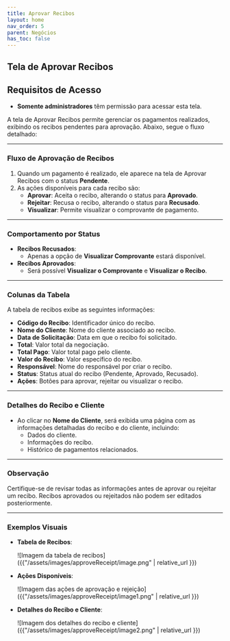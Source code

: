 ```yaml
---
title: Aprovar Recibos
layout: home
nav_order: 5
parent: Negócios
has_toc: false
---
```


## **Tela de Aprovar Recibos**

## Requisitos de Acesso
- **Somente administradores** têm permissão para acessar esta tela.

A tela de Aprovar Recibos permite gerenciar os pagamentos realizados, exibindo os recibos pendentes para aprovação. Abaixo, segue o fluxo detalhado:

---

### **Fluxo de Aprovação de Recibos**
1. Quando um pagamento é realizado, ele aparece na tela de Aprovar Recibos com o status **Pendente**.
2. As ações disponíveis para cada recibo são:
   - **Aprovar**: Aceita o recibo, alterando o status para **Aprovado**.
   - **Rejeitar**: Recusa o recibo, alterando o status para **Recusado**.
   - **Visualizar**: Permite visualizar o comprovante de pagamento.

---

### **Comportamento por Status**
- **Recibos Recusados**:
  - Apenas a opção de **Visualizar Comprovante** estará disponível.
- **Recibos Aprovados**:
  - Será possível **Visualizar o Comprovante** e **Visualizar o Recibo**.

---

### **Colunas da Tabela**
A tabela de recibos exibe as seguintes informações:

- **Código do Recibo**: Identificador único do recibo.
- **Nome do Cliente**: Nome do cliente associado ao recibo.
- **Data de Solicitação**: Data em que o recibo foi solicitado.
- **Total**: Valor total da negociação.
- **Total Pago**: Valor total pago pelo cliente.
- **Valor do Recibo**: Valor específico do recibo.
- **Responsável**: Nome do responsável por criar o recibo.
- **Status**: Status atual do recibo (Pendente, Aprovado, Recusado).
- **Ações**: Botões para aprovar, rejeitar ou visualizar o recibo.

---

### **Detalhes do Recibo e Cliente**
- Ao clicar no **Nome do Cliente**, será exibida uma página com as informações detalhadas do recibo e do cliente, incluindo:
  - Dados do cliente.
  - Informações do recibo.
  - Histórico de pagamentos relacionados.

---

### Observação
Certifique-se de revisar todas as informações antes de aprovar ou rejeitar um recibo. Recibos aprovados ou rejeitados não podem ser editados posteriormente.

---

### Exemplos Visuais
- **Tabela de Recibos**:

  ![Imagem da tabela de recibos]({{"/assets/images/approveReceipt/image.png" | relative_url }})

- **Ações Disponíveis**:

  ![Imagem das ações de aprovação e rejeição]({{"/assets/images/approveReceipt/image1.png" | relative_url }})

- **Detalhes do Recibo e Cliente**:

  ![Imagem dos detalhes do recibo e cliente]({{"/assets/images/approveReceipt/image2.png" | relative_url }})